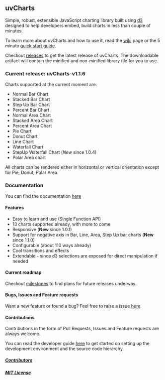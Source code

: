 ## uvCharts

Simple, robust, extensible JavaScript charting library built using [d3](http://mbostock.github.com/d3/ "d3") designed to help developers embed, build charts in less than couple of minutes.

To learn more about uvCharts and how to use it, read the [wiki](http://www.github.com/imaginea/uvCharts/wiki/Home) page or the 5 minute [quick start guide](https://github.com/Imaginea/uvCharts/wiki/Guide).

Checkout [releases](http://www.github.com/Imaginea/uvCharts/releases) to get the latest release of uvCharts. The downloadable artifact will contain the minified and non-minified library file for you to use.

### Current release: uvCharts-v1.1.6

Charts supported at the current moment are:

+ Normal Bar Chart
+ Stacked Bar Chart
+ Step Up Bar Chart
+ Percent Bar Chart
+ Normal Area Chart
+ Stacked Area Chart
+ Percent Area Chart
+ Pie Chart
+ Donut Chart
+ Line Chart
+ Waterfall Chart
+ StepUp Waterfall Chart (*New* since 1.0.4)
+ Polar Area chart

All charts can be rendered either in horizontal or vertical orientation except for Pie, Donut, Polar Area.

### Documentation
You can find the documentation [here](http://imaginea.github.io/uvCharts/documentation.html)

#### Features
- Easy to learn and use (Single Function API)
- 13 charts supported already, with more to come
- Responsive (**New** since 1.0.1)
- Support for negative axis in Bar, Line, Area, Step Up bar charts (**New** since 1.1.0)
- Configurable (about 110 ways already)
- Cool transitions and effects
- Extendable - since d3 selections are exposed for direct manipulation if needed

#### Current roadmap
Checkout [milestones](https://github.com/Imaginea/uvCharts/milestones) to find plans for future releases underway.

#### Bugs, Issues and Feature requests
Want a new feature or found a bug? Feel free to raise a issue [here](https://github.com/Imaginea/uvCharts/issues).

#### Contributions
Contributions in the form of Pull Requests, Issues and Feature requests are always welcome.

You can read the developer guide [here](./readme/developer_guide.md) to get started on setting up the development environment and the source code hierarchy.

##### [Contributors](./CONTRIBUTORS.md)

##### [MIT License](./LICENSE.md)
